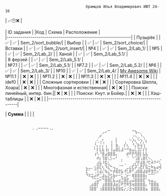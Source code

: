                                         Храмцов Илья Владимирович ИВТ 24-1б
| ✅🕐❌ |

| ID задания |		 	|Код | Схема | Расположение |                                                 
|--------------------------------------------------------------|
| Пузырёк |	 	 	| ✅ | ✅ | Sem_2/sort_bubble/|
| Выбор |  	 	 	| ✅ | ✅ | Sem_2/sort_choice/|
| Вставки |	 	 	| ✅ | ✅ | Sem_2/sort_insert/|
| №4 |  	 	 	| ✅ | ✅ | Sem_2/Lab_1/      |
| №5 |  	 	 	| ✅ | ✅ | Sem_2/Lab_2/      |
| Ханой |  	 	 	| ✅ | ✅ | Sem_2/Lab_5.1/    |          
| 8 ферзей | 	 	 	| ✅ | ✅ | Sem_2/Lab_5.1/    |		  
| №7.1 | 	 	 	| ✅ | ✅ | Sem_2/Lab_5.1/    |
| №7.2 | 		 	| ✅ | ✅ | Sem_2/Lab_5.2/    |
| №6 |  	  	 	| ✅ | ✅ | Sem_2/Lab_3/      |
| №10 | 		 	| ✅ | ✅ | Sem_2/Lab_4/      | 	[My Awesome Wiki](https://github.com/hivaily/Labs_PSTU_2024/tree/main/Sem_2/Lab_1)
| №11.1 |		 	| ❌ | ❌ |                   |
| №11.2 |		 	| ❌ | ❌ |                   |
| №11.3 |		 	| ❌ | ❌ |                   |
| №11.4 | 		 	| ❌ | ❌ |                   |
| idef0 | 	 	 	| ❌ | ❌ |                   |
| Сложные сортировки |   	| ❌ | ❌ |                   |
| Сортировка Шелла, Хоара|  	| ❌ | ❌ |                   |
| Многофазная и естественная|  	| ❌ | ❌ |                   |
| Поиски: линейный, интер. бин.|| ❌ | ❌ |                   |
| Поиски: Кнут. и Бойер.|  	| ❌ | ❌ |                   |
| Хэш-таблицы |  		| ❌ | ❌ |                   |
|--------------------------------------------------------------|

| **Сумма** |  		 	|  |  |

                  
                                          ⠀⠀⠀⠀⠀⠀⠀⠀⠀⠀⡀⢀⠤⠤⠤⠤⢀⡀⠀⠀⠀⠀⠀⠀⠀⠀⠀⠀
                                        ⠀⠀⠀⠀⠀⠀⡠⠔⠉⠀⠀⠀⠀⠀⠀⠀⠀⠉⢳⠤⡀⠀⠀⠀⠀⠀⠀⠀
                                        ⠀⠀⠀⠀⢀⠞⠀⠀⠀⠀⠀⡀⠀⠀⠀⠀⠀⡐⠢⣀⠘⢄⠀⠀⠀⠀⠀⠀
                                        ⠀⠀⠀⢀⢂⢠⢃⠀⠀⢠⠀⡇⠀⠀⢀⠀⠑⡜⢆⠑⡱⡈⡆⠀⠀⠀⠀⠀
                                        ⠀⠀⠀⡘⡄⡌⡌⢠⠀⢸⠀⣷⡀⠀⡎⢆⠀⠘⡌⡷⢵⢱⠀⠀⠀⠀⠀⠀
                                        ⠀⠀⠀⠃⡇⣇⣧⢸⡆⢸⣤⣿⣇⣼⠒⠚⣶⣤⣅⣹⡍⡎⡇⠀⠀⠀⠀⠀
                                        ⠀⠀⠀⢰⠣⠘⣿⣴⣿⣿⣿⡄⠀⠀⠀⡾⠟⡟⢻⣿⡇⣧⣧⠀⠀⠀⠀⠀
                                        ⠀⠀⠀⠀⠾⡆⢹⣿⢅⡣⠤⠃⠀⡀⠀⠈⠀⠑⢩⣿⢡⣿⢏⠢⡀⠀⠀⢀
                                        ⠀⠀⠀⠀⣰⣧⠸⣯⣂⠀⠀⠀⠀⠁⢀⠀⠀⢀⡜⡟⣼⣿⡘⢏⠾⠝⠚⢅
                                        ⣄⣀⡀⢔⣽⣏⢆⠹⣎⠓⢤⣀⠈⠉⠀⣀⣔⣏⡽⢡⣟⡏⣯⣒⠷⣦⣴⢾
                                        ⣏⠁⠀⢉⢕⣼⡌⢷⣌⠓⡾⣿⣟⣧⠺⣃⡿⠋⣰⣿⣿⣼⣾⠿⣻⣛⡢⠁
                                        ⠙⠯⣭⡴⠟⣁⣼⣦⣝⣫⣷⠖⠒⣅⣈⡖⠂⢿⣿⣿⣿⣿⡆⠉⠉⠁⠀⠀
                                        ⠀⠀⠈⢉⣭⠖⠙⣿⣿⣏⣧⣠⣴⣙⣿⣟⣠⣬⣿⣿⣿⣟⠁⢦⣤⣀⠀⠀
                                        ⠀⢀⣴⣿⡏⠀⣰⣿⣿⣿⣼⣶⡭⠟⣛⠿⣻⢶⣿⣿⣿⣿⡄⠘⣿⣿⣷⠀
                                        ⠀⢸⣿⣿⠁⢰⣿⣿⣿⣿⣷⣿⣿⣯⡔⡨⣺⢲⣿⣿⣿⣿⣦⠀⣿⣿⣿⡄
